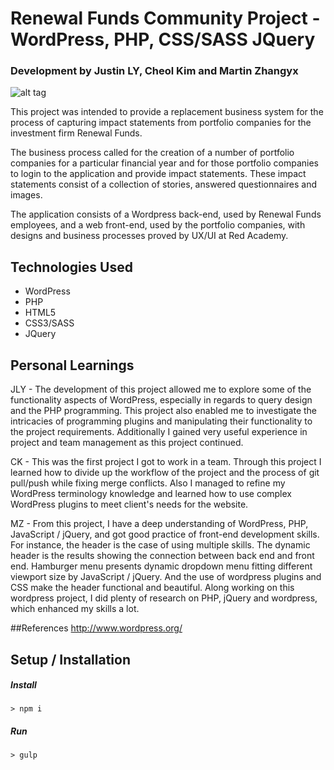 # Renewal Funds Community Project - WordPress, PHP, CSS/SASS JQuery

### Development by Justin LY, Cheol Kim and Martin Zhangyx

![alt tag](./themes/renewal-funds/screenshot.png)

This project was intended to provide a replacement business system for the process of capturing impact statements from portfolio 
companies for the investment firm Renewal Funds.

The business process called for the creation of a number of portfolio companies for a particular financial year and for those portfolio companies
to login to the application and provide impact statements.  These impact statements consist of a collection of stories, answered questionnaires and images.

The application consists of a Wordpress back-end, used by Renewal Funds employees, and a web front-end, used by the portfolio companies, with 
designs and business processes proved by UX/UI at Red Academy.

## Technologies Used

- WordPress
- PHP
- HTML5
- CSS3/SASS
- JQuery

## Personal Learnings

JLY - The development of this project allowed me to explore some of the functionality aspects of WordPress, especially in regards to query design and the PHP programming.
This project also enabled me to investigate the intricacies of programming plugins and manipulating their functionality to the project requirements.  Additionally I gained 
very useful experience in project and team management as this project continued.

CK - This was the first project I got to work in a team. Through this project I learned how to divide up the workflow of the project and the process of git pull/push while fixing merge conflicts. 
Also I managed to refine my WordPress terminology knowledge and learned how to use complex WordPress plugins to meet client's needs for the website.

MZ - From this project, I have a deep understanding of WordPress, PHP, JavaScript / jQuery, and got good practice of front-end development skills. For instance, the header is the case of using 
multiple skills. The dynamic header is the results showing the connection between back end and front end. Hamburger menu presents dynamic dropdown menu fitting different viewport size by JavaScript / jQuery. 
And the use of wordpress plugins and CSS make the header functional and beautiful. Along working on this wordpress project, I did plenty of research on PHP, jQuery and wordpress, which enhanced my skills a lot.

##References
http://www.wordpress.org/

## Setup / Installation

##### Install
`> npm i`

##### Run
`> gulp`
